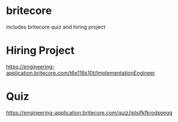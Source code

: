 # britecore
includes britecore quiz and hiring project

# Hiring Project
https://engineering-application.britecore.com/t6e118s10t/ImplementationEngineer

# Quiz
https://engineering-application.britecore.com/quiz/iplsjfkfkrodseegg
